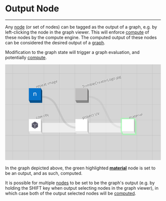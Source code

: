 # Output Node

---

Any [node](/concepts/GeneralConcepts/node.md) (or set of nodes) can be tagged as the output of a graph, e.g. by left-clicking the node in the graph viewer. This will enforce [compute](/concepts/GeneralConcepts/compute.md) of these nodes by the compute engine. The computed output of these nodes can be considered the desired output of a [graph](/concepts/GeneralConcepts/graph.md).

Modification to the graph state will trigger a graph evaluation, and potentially [compute](/concepts/GeneralConcepts/compute.md).

<p align="center">
  <img width="600" src="images/CreatorCow.png"/>
</p>

In the graph depicted above, the green highlighted [**material**](/nodes/SetMaterial/documentation.md) node is set to be an output, and as such, computed.

It is possible for multiple [nodes](/concepts/GeneralConcepts/node.md) to be set to be the graph's output (e.g. by holding the SHIFT key when output selecting nodes in the graph viewer), in which case both of the output selected nodes will be [computed](/concepts/GeneralConcepts/compute.md).